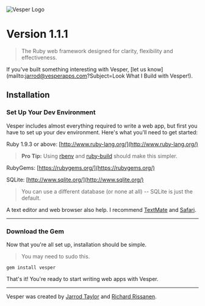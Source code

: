 ![Vesper Logo](http://vesperapps.com/img/vesper.png)

Version 1.1.1
======
> The Ruby web framework designed for clarity, flexibility and effectiveness.

If you've built something interesting with Vesper, [let us know](mailto:jarrod@vesperapps.com?Subject=Look What I Build with Vesper!).

Installation
------------

### Set Up Your Dev Environment

Vesper includes almost everything required to write a web app, but first you have to set up your dev environment. Here's what you'll need to get started:
			
Ruby 1.9.3 or above: [http://www.ruby-lang.org/](http://www.ruby-lang.org/)</a>
			
> **Pro Tip:** Using [rbenv](https://github.com/sstephenson/rbenv) and [ruby-build](https://github.com/sstephenson/ruby-build) should make this simpler.
			
RubyGems: [https://rubygems.org/](https://rubygems.org/)
			
SQLite: [http://www.sqlite.org/](http://www.sqlite.org/)
			
> You can use a different database (or none at all) -- SQLite is just the default.
			
A text editor and web browser also help. I recommend [TextMate](http://macromates.com/) and [Safari](http://www.apple.com/safari/).
			
---
			
### Download the Gem
			
Now that you're all set up, installation should be simple.
			
> You may need to sudo this.
			
    gem install vesper
			
That's it! You're ready to start writing web apps with Vesper.

---

Vesper was created by [Jarrod Taylor](https://twitter.com/#!/jarrodtaylor) and [Richard Rissanen](https://twitter.com/#!/TheKarmakazie).